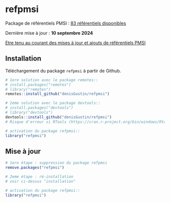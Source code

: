 
<!-- README.md is generated from README.Rmd. Please edit that file -->

# refpmsi

Package de référentiels PMSI : [83 référentiels
disponibles](https://denisgustin.github.io/refpmsi/articles/liste_ref.html)

Dernière mise à jour : **10 septembre 2024**

[Etre tenu au courant des mises à jour et ajouts de référentiels
PMSI](http://www.lespmsi.com/r-et-pmsi/)

## Installation

Téléchargement du package `refpmsi` à partir de Github.

``` r
# 1ere solution avec le package remotes::
# install.packages("remotes")
# library("remotes")
remotes::install_github("denisGustin/refpmsi")

# 2eme solution avec le package devtools::
# install.packages("devtools")
# library("devtools")
devtools::install_github("denisGustin/refpmsi")
# Risque d'erreur si RTools (https://cran.r-project.org/bin/windows/Rtools/) n'est pas installé

# activation du package refpmsi::
library("refpmsi")
```

## Mise à jour

``` r
# 1ere étape : suppression du package refpmsi
remove.packages("refpmsi")

# 2eme étape : ré-installation
# voir ci-dessus "installation"

# activation du package refpmsi::
library("refpmsi")
```
